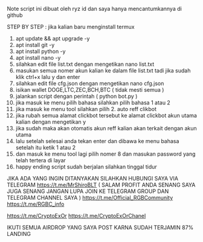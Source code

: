 Note script ini dibuat oleh ryz id dan saya hanya mencantumkannya di github

STEP BY STEP :
jika kalian baru menginstall termux
1. apt update && apt upgrade -y
2. apt install git -y
3. apt install python -y
4. apt install nano -y
5. silahkan edit file list.txt dengan mengetikan nano list.txt
6. masukan semua nomer akun kalian ke dalam file list.txt tadi jika sudah klik ctrl+x lalu y dan enter
7. silahkan edit file cfg.json dengan mengetikan nano cfg.json
8. isikan wallet DOGE,LTC,ZEC,BCH,BTC ( tidak mesti semua )
9. jalankan script dengan perintah ( python bot.py )
10. jika masuk ke menu pilih bahasa silahkan pilih bahasa 1 atau 2
11. jika masuk ke menu tool silahkan pilih 2. auto reff clikbot
12. jika rubah semua alamat clickbot tersebut ke alamat clickbot akun utama kalian dengan mengetikan y
13. jika sudah maka akan otomatis akun reff kalian akan terkait dengan akun utama
14. lalu setelah selesai anda tekan enter dan dibawa ke menu bahasa setelah itu ketik 1 atau 2
15. dan masuk ke menu tool lagi pilih nomer 8 dan masukan password yang telah tertera di layar
16. happy ending script sudah berjalan silahkan tinggal tidur


JIKA ADA YANG INGIN DITANYAKAN SILAHKAN HUBUNGI SAYA VIA TELEGRAM
https://t.me/MrShiroBLT
( SALAM PROFIT ANDA SENANG SAYA JUGA SENANG JANGAN LUPA JOIN KE TELEGRAM GROUP DAN TELEGRAM CHANNEL SAYA )
https://t.me/Official_RGBCommunity
https://t.me/RGBC_info

https://t.me/CryptoExOr
https://t.me/CryptoExOrChanel

IKUTI SEMUA AIRDROP YANG SAYA POST KARNA SUDAH TERJAMIN 87% LANDING
